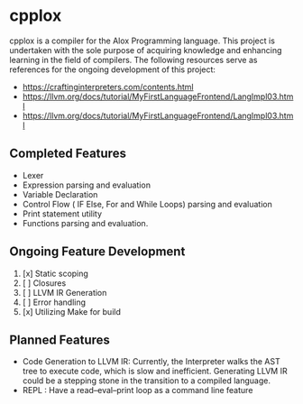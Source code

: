 # cpplox
cpplox is a compiler for the Alox Programming language. This project is undertaken with the sole purpose of acquiring knowledge and enhancing learning in the field of compilers. The following resources serve as references for the ongoing development of this project:
- https://craftinginterpreters.com/contents.html
- https://llvm.org/docs/tutorial/MyFirstLanguageFrontend/LangImpl03.html
- https://llvm.org/docs/tutorial/MyFirstLanguageFrontend/LangImpl03.html




## Completed Features

- Lexer
- Expression parsing and evaluation
- Variable Declaration
- Control Flow ( IF Else, For and While Loops) parsing and evaluation
- Print statement utility
- Functions parsing and evaluation.

## Ongoing Feature Development

1. [x] Static scoping 
2. [ ] Closures
3. [ ] LLVM IR Generation
5. [ ] Error handling 
6. [x] Utilizing Make for build 



## Planned Features


- Code Generation to LLVM IR: Currently, the Interpreter walks the AST tree to execute code, which is slow and inefficient. Generating LLVM IR could be a stepping stone in the transition to a compiled language.
- REPL : Have a read–eval–print loop as a command line feature  

